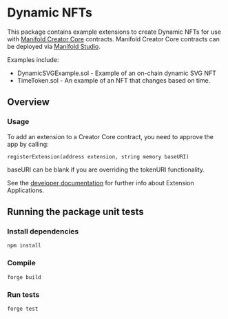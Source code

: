 # Dynamic NFTs

This package contains example extensions to create Dynamic NFTs for use with [Manifold Creator Core](https://github.com/manifoldxyz/creator-core-solidity) contracts. Manifold Creator Core contracts can be deployed via [Manifold Studio](https://studo.manifold.xyz).

Examples include:
* DynamicSVGExample.sol - Example of an on-chain dynamic SVG NFT
* TimeToken.sol - An example of an NFT that changes based on time.

## Overview

### Usage
To add an extension to a Creator Core contract, you need to approve the app by calling:

```
registerExtension(address extension, string memory baseURI)
```

baseURI can be blank if you are overriding the tokenURI functionality.

See the [developer documentation](https://docs.manifold.xyz/v/manifold-for-developers/manifold-creator-architecture/contracts/extensions) for further info about Extension Applications.


## Running the package unit tests
### Install dependencies
```
npm install
```

### Compile
```
forge build
```

### Run tests
```
forge test
```